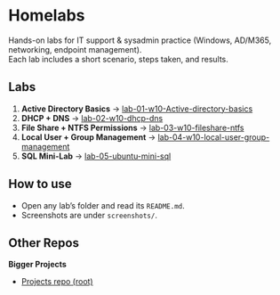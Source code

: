 # Homelabs

Hands-on labs for IT support & sysadmin practice (Windows, AD/M365, networking, endpoint management).  
Each lab includes a short scenario, steps taken, and results.

## Labs
1. **Active Directory Basics** → [lab-01-w10-Active-directory-basics](lab-01-w10-Active-directory-basics/README.md)
2. **DHCP + DNS** → [lab-02-w10-dhcp-dns](lab-02-w10-dhcp-dns/README.md)
3. **File Share + NTFS Permissions** → [lab-03-w10-fileshare-ntfs](lab-03-w10-fileshare-ntfs/README.md)
4. **Local User + Group Management** → [lab-04-w10-local-user-group-management](lab-04-w10-local-user-group-management/README.md)
5. **SQL Mini-Lab** → [lab-05-ubuntu-mini-sql](lab-05-ubuntu-mini-sql/README.md)

## How to use
- Open any lab’s folder and read its `README.md`.
- Screenshots are under `screenshots/`.

## Other Repos

**Bigger Projects**
- [Projects repo (root)](https://github.com/AugustinasG/Projects)

